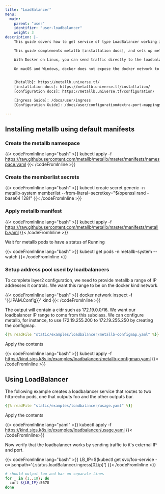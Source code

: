 ```yaml
---
title: "LoadBalancer"
menu:
  main:
    parent: "user"
    identifier: "user-loadbalancer"
    weight: 3
description: |-
    This guide covers how to get service of type LoadBalancer working in a kind cluster using [Metallb].

    This guide complements metallb [installation docs], and sets up metallb using layer2 protocol.  For other protocols check metallb [configuration docs].

    With Docker on Linux, you can send traffic directly to the loadbalancer's external IP if the IP space is within the docker IP space.  
    
    On macOS and Windows, docker does not expose the docker network to the host.  Because of this limitation, containers (including kind nodes) are only reachable from the host via port-forwards, however other containers/pods can reach other things running in docker including loadbalancers.  You may want to check out the [Ingress Guide] as a cross-platform workaround.  You can also expose pods and services using extra port mappings as shown in the extra port mappings section of the [Configuration Guide].
    

    [Metallb]: https://metallb.universe.tf/
    [installation docs]: https://metallb.universe.tf/installation/
    [configuration docs]: https://metallb.universe.tf/configuration/

    [Ingress Guide]: /docs/user/ingress
    [Configuration Guide]: /docs/user/configuration#extra-port-mappings

---
```


## Installing metallb using default manifests

### Create the metallb namespace

{{< codeFromInline lang="bash" >}}
kubectl apply -f https://raw.githubusercontent.com/metallb/metallb/master/manifests/namespace.yaml
{{< /codeFromInline >}}

### Create the memberlist secrets

{{< codeFromInline lang="bash" >}}
kubectl create secret generic -n metallb-system memberlist --from-literal=secretkey="$(openssl rand -base64 128)" 
{{< /codeFromInline >}}

### Apply metallb manifest

{{< codeFromInline lang="bash" >}}
kubectl apply -f https://raw.githubusercontent.com/metallb/metallb/master/manifests/metallb.yaml
{{< /codeFromInline >}}

Wait for metallb pods to have a status of Running

{{< codeFromInline lang="bash" >}}
kubectl get pods -n metallb-system --watch
{{< /codeFromInline >}}

### Setup address pool used by loadbalancers

To complete layer2 configuration, we need to provide metallb a range of IP addresses it controls.  We want this range to be on the docker kind network.

{{< codeFromInline lang="bash" >}}
docker network inspect -f '{{.IPAM.Config}}' kind
{{< /codeFromInline >}}

The output will contain a cidr such as 172.19.0.0/16.  We want our loadbalancer IP range to come from this subclass.  We can configure metallb, for instance, to use 172.19.255.200 to 172.19.255.250 by creating the configmap.

```yaml
{{% readFile "static/examples/loadbalancer/metallb-configmap.yaml" %}}
```

Apply the contents

{{< codeFromInline lang="bash" >}}
kubectl apply -f https://kind.sigs.k8s.io/examples/loadbalancer/metallb-configmap.yaml
{{< /codeFromInline >}}

## Using LoadBalancer

The following example creates a loadbalancer service that routes to two http-echo pods, one that outputs foo and the other outputs bar.

```yaml
{{% readFile "static/examples/loadbalancer/usage.yaml" %}}
```
Apply the contents

{{< codeFromInline lang="yaml" >}}
kubectl apply -f https://kind.sigs.k8s.io/examples/loadbalancer/usage.yaml
{{< /codeFromInline>}}

Now verify that the loadbalancer works by sending traffic to it's external IP and port.

{{< codeFromInline lang="bash" >}}
LB_IP=$(kubectl get svc/foo-service -o=jsonpath='{.status.loadBalancer.ingress[0].ip}')
{{< /codeFromInline >}}

```bash
# should output foo and bar on separate lines 
for _ in {1..10}; do
  curl ${LB_IP}:5678
done
```





